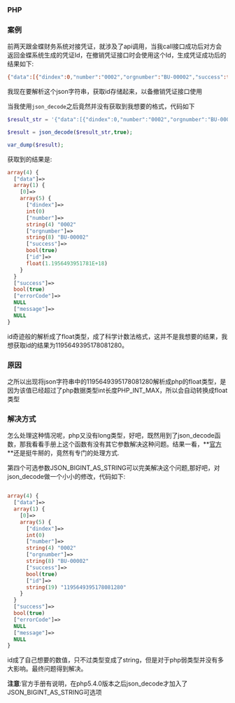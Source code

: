 ### PHP
### 案例

前两天跟金蝶财务系统对接凭证，就涉及了api调用，当我call接口成功后对方会返回金蝶系统生成的凭证Id，在撤销凭证接口时会使用这个Id，生成凭证成功后的结果如下:
```bash
{"data":[{"dindex":0,"number":"0002","orgnumber":"BU-00002","success":true,"id":1195649395178081280}],"success":true,"errorCode":null,"message":null}
```
我现在要解析这个json字符串，获取id存储起来，以备撤销凭证接口使用

当我使用`json_decode`之后竟然并没有获取到我想要的格式，代码如下

```php
$result_str = '{"data":[{"dindex":0,"number":"0002","orgnumber":"BU-00002","success":true,"id":1195649395178081280}],"success":true,"errorCode":null,"message":null}';

$result = json_decode($result_str,true);

var_dump($result);
```

获取到的结果是:
```php
array(4) {
  ["data"]=>
  array(1) {
    [0]=>
    array(5) {
      ["dindex"]=>
      int(0)
      ["number"]=>
      string(4) "0002"
      ["orgnumber"]=>
      string(8) "BU-00002"
      ["success"]=>
      bool(true)
      ["id"]=>
      float(1.1956493951781E+18)
    }
  }
  ["success"]=>
  bool(true)
  ["errorCode"]=>
  NULL
  ["message"]=>
  NULL
}
```
id奇迹般的解析成了float类型，成了科学计数法格式，这并不是我想要的结果，我想获取id的结果为1195649395178081280。

### 原因

之所以出现将json字符串中的1195649395178081280解析成php的float类型，是因为该值已经超过了php数据类型int长度PHP_INT_MAX，所以会自动转换成float类型

### 解决方式
怎么处理这种情况呢，php又没有long类型，好吧，既然用到了json_decode函数，那我看看手册上这个函数有没有其它参数解决这种问题。结果一看，**[官方](https://www.php.net/manual/zh/function.json-decode.php)**还是挺牛掰的，竟然有专门的处理方式.

第四个可选参数JSON_BIGINT_AS_STRING可以完美解决这个问题,那好吧，对json_decode做一个小小的修改，代码如下:
```php

array(4) {
  ["data"]=>
  array(1) {
    [0]=>
    array(5) {
      ["dindex"]=>
      int(0)
      ["number"]=>
      string(4) "0002"
      ["orgnumber"]=>
      string(8) "BU-00002"
      ["success"]=>
      bool(true)
      ["id"]=>
      string(19) "1195649395178081280"
    }
  }
  ["success"]=>
  bool(true)
  ["errorCode"]=>
  NULL
  ["message"]=>
  NULL
}
```
id成了自己想要的数值，只不过类型变成了string，但是对于php弱类型并没有多大影响。最终问题得到解决。

**注意**:官方手册有说明，在php5.4.0版本之后json_decode才加入了JSON_BIGINT_AS_STRING可选项


